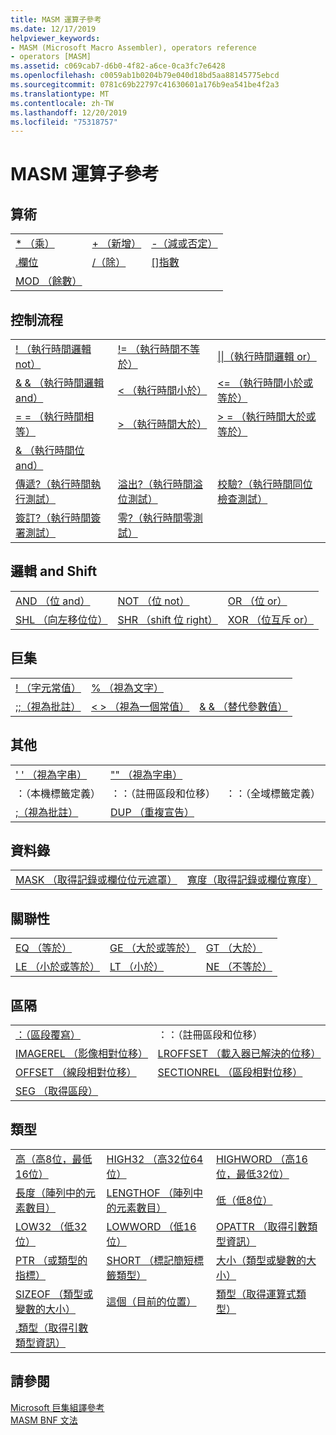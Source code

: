 ```yaml
---
title: MASM 運算子參考
ms.date: 12/17/2019
helpviewer_keywords:
- MASM (Microsoft Macro Assembler), operators reference
- operators [MASM]
ms.assetid: c069cab7-d6b0-4f82-a6ce-0ca3fc7e6428
ms.openlocfilehash: c0059ab1b0204b79e040d18bd5aa88145775ebcd
ms.sourcegitcommit: 0781c69b22797c41630601a176b9ea541be4f2a3
ms.translationtype: MT
ms.contentlocale: zh-TW
ms.lasthandoff: 12/20/2019
ms.locfileid: "75318757"
---
```

# <a name="masm-operators-reference"></a>MASM 運算子參考

## <a name="arithmetic"></a>算術

||||
|-|-|-|
|[* （乘）](operator-multiply.md)|[+ （新增）](operator-add.md)|[-（減或否定）](operator-subtract-2.md)|
|[.欄位](operator-dot.md)|[/（除）](operator-subtract-1.md)|[&#91;&#93;指數](operator-brackets.md)|
|[MOD （餘數）](operator-mod.md)|||

## <a name="control-flow"></a>控制流程

||||
|-|-|-|
|[\! （執行時間邏輯 not）](operator-logical-not-masm-run-time.md)|[\!= （執行時間不等於）](operator-not-equal-masm.md)|[&#124;&#124;（執行時間邏輯 or）](operator-logical-or.md)|
|[& & （執行時間邏輯 and）](operator-logical-and-masm-run-time.md)|[< （執行時間小於）](operator-less-than-masm-run-time.md)|[\<= （執行時間小於或等於）](operator-less-or-equal-masm-run-time.md)|
|[= = （執行時間相等）](operator-equal-masm-run-time.md)|[> （執行時間大於）](operator-greater-than-masm-run-time.md)|[> = （執行時間大於或等於）](operator-greater-or-equal-masm-run-time.md)|
|[& （執行時間位 and）](operator-bitwise-and.md)|||
|[傳遞?（執行時間執行測試）](operator-carry-q.md)|[溢出?（執行時間溢位測試）](operator-overflow-q.md)|[校驗?（執行時間同位檢查測試）](operator-parity-q.md)|
|[簽訂?（執行時間簽署測試）](operator-sign-q.md)|[零?（執行時間零測試）](operator-zero-q.md)||

## <a name="logical-and-shift"></a>邏輯 and Shift

||||
|-|-|-|
|[AND （位 and）](operator-and.md)|[NOT （位 not）](operator-not.md)|[OR （位 or）](operator-or.md)|
|[SHL （向左移位位）](operator-shl.md)|[SHR （shift 位 right）](operator-shr.md)|[XOR （位互斥 or）](operator-xor.md)|

## <a name="macro"></a>巨集

||||
|-|-|-|
|[\! （字元常值）](operator-logical-not-masm.md)|[% （視為文字）](operator-percent.md)||
|[;;（視為批註）](operator-semicolons.md)|[&lt; &gt; （視為一個常值）](operator-literal.md)|[& & （替代參數值）](operator-logical-and-masm.md)|

## <a name="miscellaneous"></a>其他

||||
|-|-|-|
|[' ' （視為字串）](operator-single-quote.md)|["" （視為字串）](operator-double-quote.md)||
|：（本機標籤定義）|：：（註冊區段和位移）|：：（全域標籤定義）|
|[;（視為批註）](operator-semicolon.md)|[DUP （重複宣告）](operator-dup.md)||

## <a name="record"></a>資料錄

|||
|-|-|
|[MASK （取得記錄或欄位位元遮罩）](operator-mask.md)|[寬度（取得記錄或欄位寬度）](operator-width.md)|

## <a name="relational"></a>關聯性

||||
|-|-|-|
|[EQ （等於）](operator-eq.md)|[GE （大於或等於）](operator-ge.md)|[GT （大於）](operator-gt.md)|
|[LE （小於或等於）](operator-le.md)|[LT （小於）](operator-lt.md)|[NE （不等於）](operator-ne.md)|

## <a name="segment"></a>區隔

|||
|-|-|
|[：（區段覆寫）](operator-colon.md)|：：（註冊區段和位移）|
|[IMAGEREL （影像相對位移）](operator-imagerel.md)|[LROFFSET （載入器已解決的位移）](operator-lroffset.md)|
|[OFFSET （線段相對位移）](operator-offset.md)|[SECTIONREL （區段相對位移）](operator-sectionrel.md)|
|[SEG （取得區段）](operator-seg.md)||

## <a name="type"></a>類型

||||
|-|-|-|
|[高（高8位，最低16位）](operator-high.md)|[HIGH32 （高32位64位）](operator-high32.md)|[HIGHWORD （高16位，最低32位）](operator-highword.md)|
|[長度（陣列中的元素數目）](operator-length.md)|[LENGTHOF （陣列中的元素數目）](operator-lengthof.md)|[低（低8位）](operator-low.md)|
|[LOW32 （低32位）](operator-low32.md)|[LOWWORD （低16位）](operator-lowword.md)|[OPATTR （取得引數類型資訊）](operator-opattr.md)|
|[PTR （或類型的指標）](operator-ptr.md)|[SHORT （標記簡短標籤類型）](operator-short.md)|[大小（類型或變數的大小）](operator-size.md)|
|[SIZEOF （類型或變數的大小）](operator-sizeof.md)|[這個（目前的位置）](operator-this.md)|[類型（取得運算式類型）](operator-type.md)|
|[.類型（取得引數類型資訊）](operator-dot-type.md)|||

## <a name="see-also"></a>請參閱

[Microsoft 巨集組譯參考](microsoft-macro-assembler-reference.md)\
[MASM BNF 文法](masm-bnf-grammar.md)
